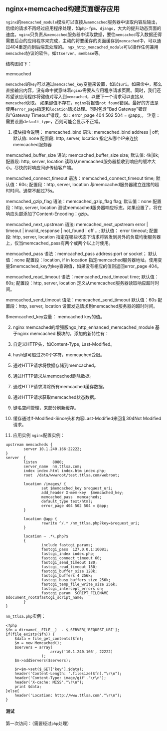 ## nginx+memcached构建页面缓存应用
`nginx`的`memcached_module`模块可以直接从`memcached`服务器中读取内容后输出，后续的请求不再经过应用程序处理，如`php-fpm`、`django`，大大的提升动态页面的速度。`nginx`只负责从`memcached`服务器中读取数据，要往`memcached`写入数据还得需要后台的应用程序来完成，主动的将要缓存的页面缓存到`memcached`中，可以通过404重定向到后端去处理的。
`ngx_http_memcached_module`可以操作任何兼用`memcached`协议的软件。如`ttserver`、`membase`等。

结构图如下：

memcached

`memcached`的`key`可以通过`memcached_key`变量来设置，如以`$uri`。如果命中，那么直接输出内容，没有命中就意味着`nginx`需要从应用程序请求页面。同时，我们还希望该应用程序将键值对写入到`memcached`，以便下一个请求可以直接从`memcached`获取。
如果键值不存在，`nginx`将报告`not found`错误。最好的方法是使用`error_page`指定和`location`请求处理。同时包含"Bad Gateway"错误和"Gateway Timeout"错误，如：error_page 404 502 504 = @app;。
注意：需要设置d`efault_type`，否则可能会显示不正常。

1. 模块指令说明：
memcached_bind
语法: memcached_bind address | off;
默认值: none
配置段: http, server, location
指定从哪个IP来连接memcached服务器

memcached_buffer_size
语法: memcached_buffer_size size;
默认值: 4k|8k;
配置段: http, server, location
读取从memcached服务器接收到响应的缓冲大小。尽快的将响应同步传给客户端。

memcached_connect_timeout
语法：memcached_connect_timeout time;
默认值：60s;
配置段：http, server, location
与memcached服务器建立连接的超时时间。通常不超过75s。

memcached_gzip_flag
语法：memcached_gzip_flag flag;
默认值：none
配置段：http, server, location
测试memcached服务器响应标志。如果设置了，将在响应头部添加了Content-Encoding：gzip。

memcached_next_upstream
语法: memcached_next_upstream error | timeout | invalid_response | not_found | off …;
默认值： error timeout;
配置段: http, server, location
指定在哪些状态下请求将转发到另外的负载均衡服务器上，仅当memcached_pass有两个或两个以上时使用。

memcached_pass
语法：memcached_pass address:port or socket；
默认值：none
配置段：location, if in location
指定memcached服务器地址。使用变量$memcached_key为key查询值，如果没有相应的值则返回error_page 404。

memcached_read_timeout
语法：memcached_read_timeout time;
默认值：60s;
配置段：http, server, location
定义从memcached服务器读取响应超时时间。

memcached_send_timeout
语法：memcached_send_timeout
默认值：60s
配置段：http, server, location
设置发送请求到memcached服务器的超时时间。

$memcached_key变量：
memcached key的值。

2. nginx memcached的增强版ngx_http_enhanced_memcached_module
基于nginx memcached 模块的，添加的新特性有：
1. 自定义HTTP头，如Content-Type, Last-Modified。
2. hash键可超过250个字符，memcached受限。
3. 通过HTTP请求将数据存储到memcached。
4. 通过HTTP请求从memcached删除数据。
5. 通过HTTP请求清除所有memcached缓存数据。
6. 通过HTTP请求获取memcached状态数据。
7. 键名空间管理，来部分刷新缓存。
8. 缓存通过If-Modified-Since头和内容Last-Modified来回复304Not Modified请求。

3. 应用实例
`nginx`配置实例：
```
upstream memcacheds {
        server 10.1.240.166:22222;
}
server  {
        listen       8080;
        server_name  nm.ttlsa.com;
        index index.html index.htm index.php;
        root  /data/wwwroot/test.ttlsa.com/webroot;

        location /images/ {
                set $memcached_key $request_uri;
                add_header X-mem-key  $memcached_key;
                memcached_pass  memcacheds;
                default_type text/html;
                error_page 404 502 504 = @app;
        }

        location @app {
                rewrite ^/.* /nm_ttlsa.php?key=$request_uri;
        }

        location ~ .*\.php?$
        {
                include fastcgi_params;
                fastcgi_pass  127.0.0.1:10081;
                fastcgi_index index.php;
                fastcgi_connect_timeout 60;
                fastcgi_send_timeout 180;
                fastcgi_read_timeout 180;
                fastcgi_buffer_size 128k;
                fastcgi_buffers 4 256k;
                fastcgi_busy_buffers_size 256k;
                fastcgi_temp_file_write_size 256k;
                fastcgi_intercept_errors on;
                fastcgi_param  SCRIPT_FILENAME  $document_root$fastcgi_script_name;
        }
}
```
`nm_ttlsa.php`实例：  
```
<?php
$fn = dirname(__FILE__)  . $_SERVER['REQUEST_URI'];
if(file_exists($fn)) {
	$data = file_get_contents($fn);
	$m = new Memcached();
	$servers = array(
					array('10.1.240.166', 22222)
				);
	$m->addServers($servers);

	$r=$m->set($_GET['key'],$data);
	header('Content-Length: '.filesize($fn)."\r\n");
	header('Content-Type: image/gif'."\r\n");
	header('X-cache: MISS'."\r\n");
	print $data;
}else{
	header('Location: http://www.ttlsa.com'."\r\n");
}
```
#### 测试  
第一次访问：（需要经过`php`处理）
